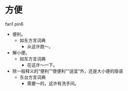 



# 方便
fan1 pin6
+ 便利。
  * 如东方言词典
    - 从这许跑～。
+ 解小便。
  * 如东方言词典
    - 在这许～一下。
+ 除一般释义的“便利”“使便利”“适宜”外，还是大小便的隐语
  * 东台方言词典
    - 需要～的，这许有洗手间。
